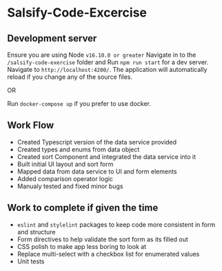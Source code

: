 # Salsify-Code-Excercise

## Development server
Ensure you are using Node `v16.10.0 or greater`
Navigate in to the `/salsify-code-exercise` folder and
Run `npm run start` for a dev server. Navigate to `http://localhost:4200/`. The application will automatically reload if you change any of the source files.

OR

Run `docker-compose up` if you prefer to use docker.

## Work Flow
 - Created Typescript version of the data service provided
 - Created types and enums from data object
 - Created sort Component and integrated the data service into it
 - Built initial UI layout and sort form
 - Mapped data from data service to UI and form elements
 - Added comparison operator logic
 - Manualy tested and fixed minor bugs

## Work to complete if given the time
 - `eslint` and `stylelint` packages to keep code more consistent in form and structure
 - Form directives to help validate the sort form as its filled out
 - CSS polish to make app less boring to look at
 - Replace multi-select with a checkbox list for enumerated values
 - Unit tests
